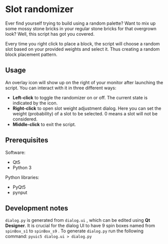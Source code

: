 # Slot randomizer

Ever find yourself trying to build using a random palette? Want to mix up some mossy stone bricks in your regular stone bricks for that overgrown look? Well, this script has got you covered.

Every time you right click to place a block, the script will choose a random slot based on your provided weights and select it. Thus creating a random block placement pattern.

## Usage

An overlay icon will show up on the right of your monitor after launching the script. You can interact with it in three different ways:

* **Left-click** to toggle the randomizer on or off. The current state is indicated by the icon.
* **Right-click** to open slot weight adjustment dialog. Here you can set the weight (probability) of a slot to be selected. 0 means a slot will not be considered.
* **Middle-click** to exit the script.

## Prerequisites

Software:

* Qt5
* Python 3

Python libraries:

* PyQt5
* pynput

## Development notes

`dialog.py` is generated from `dialog.ui` , which can be edited using **Qt Designer**. It is crucial for the dialog UI to have 9 spin boxes named from `spinBox_s1` to `spinBox_s9` . To generate `dialog.py` run the following command: `pyuic5 dialog.ui > dialog.py` 
